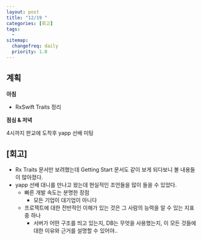 ```yaml
---
layout: post
title: "12/19 "
categories: [회고]
tags: 
  - 
sitemap:
  changefreq: daily
  priority: 1.0
---
```


## 계획

**아침**

- RxSwift Traits 정리



**점심 & 저녁**

4시까지 판교에 도착후 yapp 선배 미팅



## [회고]

- Rx Traits 문서만 보려했는데 Getting Start 문서도 같이 보게 되다보니 볼 내용들이 많아졌다.
- yapp 선배 대니를 만나고 왔는데 현실적인 조언들을 많이 들을 수 있었다.
  - 빠른 개발 속도는 분명한 장점
    - 모든 기업이 대기업이 아니다
  - 프로젝트에 대한 전반적인 이해가 있는 것은 그 사람의 능력을 알 수 있는 지표 중 하나
    - 서버가 어떤 구조를 띄고 있는지, DB는 무엇을 사용했는지, 이 모든 것들에 대한 이유와 근거를 설명할 수 있어야..